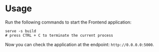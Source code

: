 # Usage

Run the following commands to start the Frontend application:

```
serve -s build
# press CTRL + C to terminate the current process
```

Now you can check the application at the endpoint: `http://0.0.0.0:5000`.

